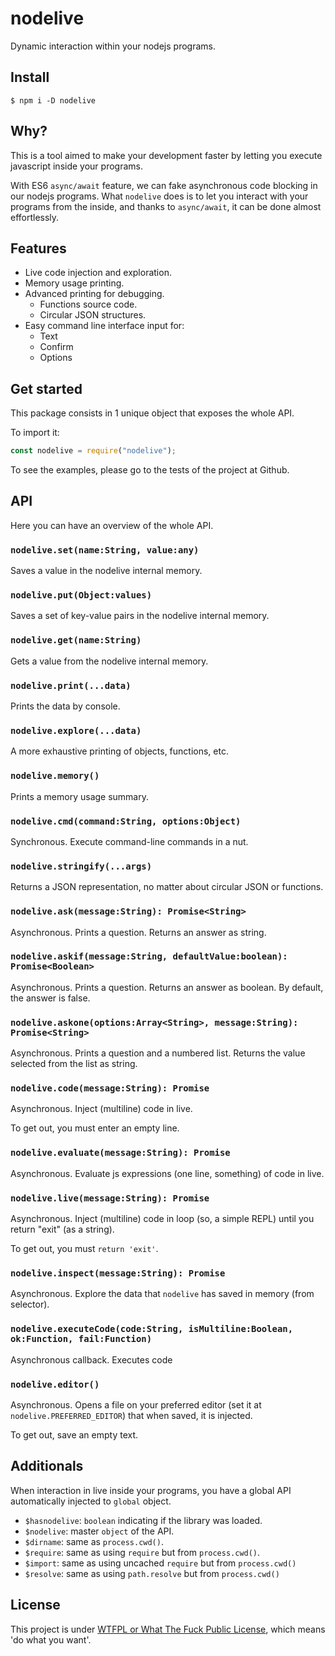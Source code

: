 # nodelive

Dynamic interaction within your nodejs programs.

## Install

`$ npm i -D nodelive`

## Why?

This is a tool aimed to make your development faster
by letting you execute javascript inside your programs.

With ES6 `async/await` feature, we can fake asynchronous
code blocking in our nodejs programs. What `nodelive` does
is to let you interact with your programs from the inside,
and thanks to `async/await`, it can be done almost effortlessly.

## Features

 - Live code injection and exploration.
 - Memory usage printing.
 - Advanced printing for debugging.
    - Functions source code.
    - Circular JSON structures.
 - Easy command line interface input for:
    - Text
    - Confirm
    - Options

## Get started

This package consists in 1 unique object that exposes the whole API.

To import it:

```js
const nodelive = require("nodelive");
```

To see the examples, please go to the tests of the project at Github.

## API

Here you can have an overview of the whole API.



### `nodelive.set(name:String, value:any)`

Saves a value in the nodelive internal memory.




### `nodelive.put(Object:values)`

Saves a set of key-value pairs in the nodelive internal memory.




### `nodelive.get(name:String)`

Gets a value from the nodelive internal memory.




### `nodelive.print(...data)`

Prints the data by console.




### `nodelive.explore(...data)`

A more exhaustive printing of objects, functions, etc.




### `nodelive.memory()`

Prints a memory usage summary.




### `nodelive.cmd(command:String, options:Object)`

Synchronous. Execute command-line commands in a nut.




### `nodelive.stringify(...args)`

Returns a JSON representation, no matter about circular JSON or functions.




### `nodelive.ask(message:String): Promise<String>`

Asynchronous. Prints a question. Returns an answer as string.




### `nodelive.askif(message:String, defaultValue:boolean): Promise<Boolean>`

Asynchronous. Prints a question. Returns an answer as boolean. By default, the answer is false.




### `nodelive.askone(options:Array<String>, message:String): Promise<String>`

Asynchronous. Prints a question and a numbered list. Returns the value selected from the list as string.




### `nodelive.code(message:String): Promise`

Asynchronous. Inject (multiline) code in live.

To get out, you must enter an empty line.




### `nodelive.evaluate(message:String): Promise`

Asynchronous. Evaluate js expressions (one line, something) of code in live.




### `nodelive.live(message:String): Promise`

Asynchronous. Inject (multiline) code in loop (so, a simple REPL) until you return "exit" (as a string).

To get out, you must `return 'exit'`.




### `nodelive.inspect(message:String): Promise`

Asynchronous. Explore the data that `nodelive` has saved in memory (from selector).




### `nodelive.executeCode(code:String, isMultiline:Boolean, ok:Function, fail:Function)`

Asynchronous callback. Executes code 




### `nodelive.editor()`

Asynchronous. Opens a file on your preferred editor (set it at `nodelive.PREFERRED_EDITOR`)
that when saved, it is injected.

To get out, save an empty text.





## Additionals

When interaction in live inside your programs, you have a global API automatically injected to `global` object.

  - `$hasnodelive`: `boolean` indicating if the library was loaded.
  - `$nodelive`: master `object` of the API.
  - `$dirname`: same as `process.cwd()`.
  - `$require`: same as using `require` but from `process.cwd()`.
  - `$import`: same as using uncached `require` but from `process.cwd()`
  - `$resolve`: same as using `path.resolve` but from `process.cwd()`


## License

This project is under [WTFPL or What The Fuck Public License](http://www.wtfpl.net), which means 'do what you want'.